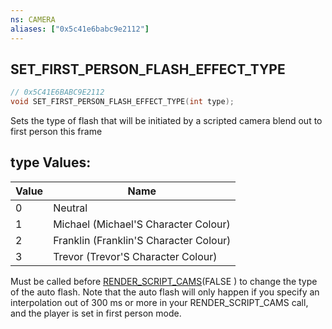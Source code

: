 ```yaml
---
ns: CAMERA
aliases: ["0x5c41e6babc9e2112"]
---
```

## SET_FIRST_PERSON_FLASH_EFFECT_TYPE

```c
// 0x5C41E6BABC9E2112
void SET_FIRST_PERSON_FLASH_EFFECT_TYPE(int type);
```

Sets the type of flash that will be initiated by a scripted camera blend out to first person this frame

## type Values:
| Value | Name |
| --- | --- |
| 0 | Neutral |
| 1 | Michael (Michael'S Character Colour) |
| 2 | Franklin (Franklin'S Character Colour) |
| 3 | Trevor (Trevor'S Character Colour) |


Must be called before [RENDER_SCRIPT_CAMS](#_0x07E5B515DB0636FC)(FALSE ) to change the type of the auto flash. Note that the auto flash will only happen if you specify an interpolation out of 300 ms or more in your RENDER_SCRIPT_CAMS call, and the player is set in first person mode.

